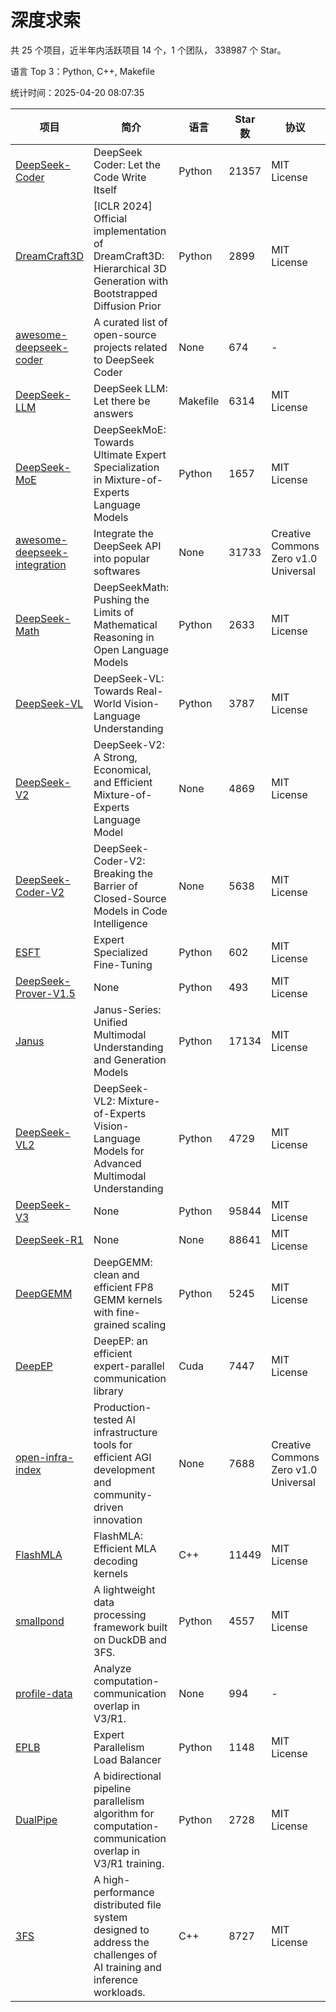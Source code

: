 # 深度求索

共 25 个项目，近半年内活跃项目 14 个，1 个团队， 338987 个 Star。

语言 Top 3：Python, C++, Makefile

统计时间：2025-04-20 08:07:35

| 项目 | 简介 | 语言 | Star 数 | 协议 | 创建时间 | 最后更新时间 | 最后提交时间 |
| --- | --- | --- | --- | --- | --- | --- | --- |
| [DeepSeek-Coder](https://github.com/deepseek-ai/DeepSeek-Coder) | DeepSeek Coder: Let the Code Write Itself | Python | 21357 | MIT License | 2023-10-20 | 2025-04-19 | 2024-05-21 |
| [DreamCraft3D](https://github.com/deepseek-ai/DreamCraft3D) | [ICLR 2024] Official implementation of DreamCraft3D: Hierarchical 3D Generation with Bootstrapped Diffusion Prior | Python | 2899 | MIT License | 2023-10-23 | 2025-04-17 | 2024-08-21 |
| [awesome-deepseek-coder](https://github.com/deepseek-ai/awesome-deepseek-coder) | A curated list of open-source projects related to DeepSeek Coder | None | 674 | - | 2023-11-06 | 2025-04-19 | 2024-04-03 |
| [DeepSeek-LLM](https://github.com/deepseek-ai/DeepSeek-LLM) | DeepSeek LLM: Let there be answers | Makefile | 6314 | MIT License | 2023-11-29 | 2025-04-20 | 2024-02-04 |
| [DeepSeek-MoE](https://github.com/deepseek-ai/DeepSeek-MoE) | DeepSeekMoE: Towards Ultimate Expert Specialization in Mixture-of-Experts Language Models | Python | 1657 | MIT License | 2024-01-02 | 2025-04-20 | 2024-01-16 |
| [awesome-deepseek-integration](https://github.com/deepseek-ai/awesome-deepseek-integration) | Integrate the DeepSeek API into popular softwares | None | 31733 | Creative Commons Zero v1.0 Universal | 2024-01-11 | 2025-04-20 | 2025-04-10 |
| [DeepSeek-Math](https://github.com/deepseek-ai/DeepSeek-Math) | DeepSeekMath: Pushing the Limits of Mathematical Reasoning in Open Language Models | Python | 2633 | MIT License | 2024-02-05 | 2025-04-19 | 2024-04-15 |
| [DeepSeek-VL](https://github.com/deepseek-ai/DeepSeek-VL) | DeepSeek-VL: Towards Real-World Vision-Language Understanding | Python | 3787 | MIT License | 2024-03-07 | 2025-04-19 | 2024-04-24 |
| [DeepSeek-V2](https://github.com/deepseek-ai/DeepSeek-V2) | DeepSeek-V2: A Strong, Economical, and Efficient Mixture-of-Experts Language Model | None | 4869 | MIT License | 2024-04-22 | 2025-04-19 | 2024-09-25 |
| [DeepSeek-Coder-V2](https://github.com/deepseek-ai/DeepSeek-Coder-V2) | DeepSeek-Coder-V2: Breaking the Barrier of Closed-Source Models in Code Intelligence | None | 5638 | MIT License | 2024-06-14 | 2025-04-20 | 2024-09-24 |
| [ESFT](https://github.com/deepseek-ai/ESFT) | Expert Specialized Fine-Tuning | Python | 602 | MIT License | 2024-07-04 | 2025-04-17 | 2024-09-22 |
| [DeepSeek-Prover-V1.5](https://github.com/deepseek-ai/DeepSeek-Prover-V1.5) | None | Python | 493 | MIT License | 2024-08-15 | 2025-04-18 | 2024-08-16 |
| [Janus](https://github.com/deepseek-ai/Janus) | Janus-Series: Unified Multimodal Understanding and Generation Models | Python | 17134 | MIT License | 2024-10-18 | 2025-04-20 | 2025-02-01 |
| [DeepSeek-VL2](https://github.com/deepseek-ai/DeepSeek-VL2) | DeepSeek-VL2: Mixture-of-Experts Vision-Language Models for Advanced Multimodal Understanding | Python | 4729 | MIT License | 2024-12-13 | 2025-04-20 | 2025-02-26 |
| [DeepSeek-V3](https://github.com/deepseek-ai/DeepSeek-V3) | None | Python | 95844 | MIT License | 2024-12-26 | 2025-04-20 | 2025-04-09 |
| [DeepSeek-R1](https://github.com/deepseek-ai/DeepSeek-R1) | None | None | 88641 | MIT License | 2025-01-20 | 2025-04-20 | 2025-04-09 |
| [DeepGEMM](https://github.com/deepseek-ai/DeepGEMM) | DeepGEMM: clean and efficient FP8 GEMM kernels with fine-grained scaling | Python | 5245 | MIT License | 2025-02-13 | 2025-04-20 | 2025-04-18 |
| [DeepEP](https://github.com/deepseek-ai/DeepEP) | DeepEP: an efficient expert-parallel communication library | Cuda | 7447 | MIT License | 2025-02-17 | 2025-04-20 | 2025-04-16 |
| [open-infra-index](https://github.com/deepseek-ai/open-infra-index) | Production-tested AI infrastructure tools for efficient AGI development and community-driven innovation | None | 7688 | Creative Commons Zero v1.0 Universal | 2025-02-21 | 2025-04-20 | 2025-04-14 |
| [FlashMLA](https://github.com/deepseek-ai/FlashMLA) | FlashMLA: Efficient MLA decoding kernels | C++ | 11449 | MIT License | 2025-02-21 | 2025-04-20 | 2025-03-01 |
| [smallpond](https://github.com/deepseek-ai/smallpond) | A lightweight data processing framework built on DuckDB and 3FS. | Python | 4557 | MIT License | 2025-02-24 | 2025-04-20 | 2025-03-05 |
| [profile-data](https://github.com/deepseek-ai/profile-data) | Analyze computation-communication overlap in V3/R1. | None | 994 | - | 2025-02-26 | 2025-04-20 | 2025-03-21 |
| [EPLB](https://github.com/deepseek-ai/EPLB) | Expert Parallelism Load Balancer | Python | 1148 | MIT License | 2025-02-26 | 2025-04-19 | 2025-03-24 |
| [DualPipe](https://github.com/deepseek-ai/DualPipe) | A bidirectional pipeline parallelism algorithm for computation-communication overlap in V3/R1 training. | Python | 2728 | MIT License | 2025-02-26 | 2025-04-20 | 2025-03-10 |
| [3FS](https://github.com/deepseek-ai/3FS) |  A high-performance distributed file system designed to address the challenges of AI training and inference workloads.  | C++ | 8727 | MIT License | 2025-02-27 | 2025-04-20 | 2025-04-04 |
